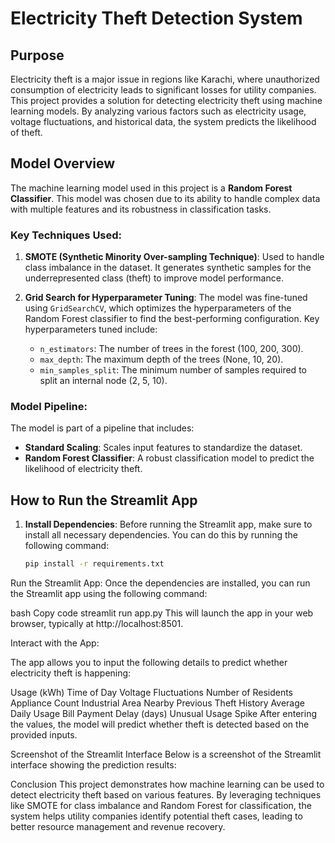 # Electricity Theft Detection System

## Purpose

Electricity theft is a major issue in regions like Karachi, where unauthorized consumption of electricity leads to significant losses for utility companies. This project provides a solution for detecting electricity theft using machine learning models. By analyzing various factors such as electricity usage, voltage fluctuations, and historical data, the system predicts the likelihood of theft.

## Model Overview

The machine learning model used in this project is a **Random Forest Classifier**. This model was chosen due to its ability to handle complex data with multiple features and its robustness in classification tasks.

### Key Techniques Used:
1. **SMOTE (Synthetic Minority Over-sampling Technique)**: Used to handle class imbalance in the dataset. It generates synthetic samples for the underrepresented class (theft) to improve model performance.
   
2. **Grid Search for Hyperparameter Tuning**: The model was fine-tuned using `GridSearchCV`, which optimizes the hyperparameters of the Random Forest classifier to find the best-performing configuration. Key hyperparameters tuned include:
   - `n_estimators`: The number of trees in the forest (100, 200, 300).
   - `max_depth`: The maximum depth of the trees (None, 10, 20).
   - `min_samples_split`: The minimum number of samples required to split an internal node (2, 5, 10).

### Model Pipeline:
The model is part of a pipeline that includes:
- **Standard Scaling**: Scales input features to standardize the dataset.
- **Random Forest Classifier**: A robust classification model to predict the likelihood of electricity theft.

## How to Run the Streamlit App

1. **Install Dependencies**:
   Before running the Streamlit app, make sure to install all necessary dependencies. You can do this by running the following command:
   ```bash
   pip install -r requirements.txt
Run the Streamlit App: Once the dependencies are installed, you can run the Streamlit app using the following command:

bash
Copy code
streamlit run app.py
This will launch the app in your web browser, typically at http://localhost:8501.

Interact with the App:

The app allows you to input the following details to predict whether electricity theft is happening:

Usage (kWh)
Time of Day
Voltage Fluctuations
Number of Residents
Appliance Count
Industrial Area Nearby
Previous Theft History
Average Daily Usage
Bill Payment Delay (days)
Unusual Usage Spike
After entering the values, the model will predict whether theft is detected based on the provided inputs.

Screenshot of the Streamlit Interface
Below is a screenshot of the Streamlit interface showing the prediction results:




Conclusion
This project demonstrates how machine learning can be used to detect electricity theft based on various features. By leveraging techniques like SMOTE for class imbalance and Random Forest for classification, the system helps utility companies identify potential theft cases, leading to better resource management and revenue recovery.
